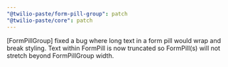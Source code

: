 ```yaml
---
"@twilio-paste/form-pill-group": patch
"@twilio-paste/core": patch
---
```


[FormPillGroup] fixed a bug where long text in a form pill would wrap and break styling. Text within FormPill is now truncated so FormPill(s) will not stretch beyond FormPillGroup width.

